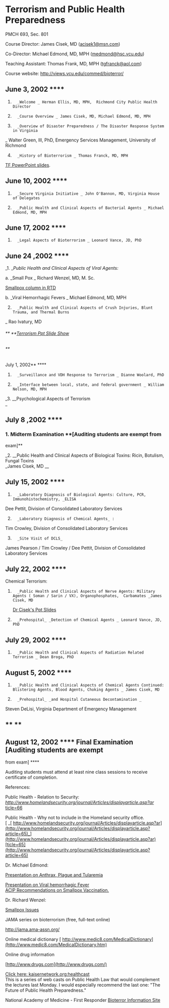 # Terrorism and Public Health Preparedness

PMCH 693, Sec. 801



Course Director: James Cisek, MD ([acisek1@msn.com](mailto:acisek1@msn.com))

Co-Director: Michael Edmond, MD, MPH
([medmond@hsc.vcu.edu](mailto:medmond@hsc.vcu.edu))

Teaching Assistant: Thomas Frank, MD, MPH
([tgfranck@aol.com](mailto:tgfranck@aol.com))



Course website: http://views.vcu.edu/commed/bioterror/

## **June 3, 2002** ****



1.       _Welcome _ Herman Ellis, MD, MPH,  Richmond City Public Health Director



2.       _Course Overview _ James Cisek, MD, Michael Edmond, MD, MPH



3.       _Overview of Disaster Preparedness / The Disaster Response System in Virginia  
_ Walter Green, III, PhD, Emergency Services Management,  University of
Richmond



4.       _History of Bioterrorism _ Thomas Franck, MD, MPH  
[TF PowerPoint slides](BT_Overview2002.htm).



## **June 10, 2002** ****



1.       _Secure Virginia Initiative _ John O'Bannon, MD, Virginia House of Delegates



2.       _Public Health and Clinical Aspects of Bacterial Agents _ Michael Edmond, MD, MPH



## **June 17, 2002** ****



1.       _Legal Aspects of Bioterrorism _ Leonard Vance, JD, PhD



## **June 24 ,2002** ****



_1.        __Public Health and Clinical Aspects of Viral Agents:_

a.       _Small Pox _ Richard Wenzel, MD, M. Sc.

[ Smallpox column in
RTD](http://classified.timesdispatch.com/editorials/oped/MGBD6IALG3D.html)

b.       _Viral Hemorrhagic Fevers _ Michael Edmond, MD, MPH



2.       _Public Health and Clinical Aspects of Crush Injuries, Blunt Trauma, and Thermal Burns  
_ Rao Ivatury, MD

###### **      **[Terrorism Ppt Slide Show](terrorism.htm)

###### **  
July 1, 2002** ****



1.       _Surveillance and VDH Response to Terrorism _ Dianne Woolard, PhD



2.       _Interface between local, state, and federal government _ William Nelson, MD, MPH 



_3.        __Psychological Aspects of Terrorism  
 _

## **July 8 ,2002** ****



### 1.       **Midterm Examination** **[Auditing students are exempt from
exam]**



_2.        __Public Health and Clinical Aspects of Biological Toxins: Ricin,
Botulism, Fungal Toxins  
_James Cisek, MD __



## **July 15, 2002** ****



1.       _Laboratory Diagnosis of Biological Agents: Culture, PCR, Immunohistochemistry, _ELISA  
Dee Pettit, Division of Consolidated Laboratory Services



2.       _Laboratory Diagnosis of Chemical Agents_ :   
Tim Crowley, Division of Consolidated Laboratory Services



3.       _Site Visit of DCLS_  
James Pearson / Tim Crowley / Dee Pettit, Division of Consolidated Laboratory
Services

##  

## **July 22, 2002** ****



Chemical Terrorism:

1.       _Public Health and Clinical Aspects of Nerve Agents: Military Agents ( Soman / Sarin / VX), Organophosphates,  Carbamates _James Cisek, MD

   [ Dr Cisek's Ppt Slides](Cisek_ppt_overview72202..htm)

  

2.       _Prehospital_ _Detection of Chemical Agents _ Leonard Vance, JD, PhD



## **July 29, 2002** ****



1.       _Public Health and Clinical Aspects of Radiation Related Terrorism _ Dean Broga, PhD

## **August 5, 2002** ****



1.       _Public Health and Clinical Aspects of Chemical Agents Continued: Blistering Agents, Blood Agents, Choking Agents _ James Cisek, MD



2.       _Prehospital_ _and Hospital Cutaneous Decontamination _  
Steven  DeLisi, Virginia Department of Emergency Management

## ** **

## **August 12, 2002 **** Final Examination** [Auditing students are exempt
from exam] ****



Auditing students must attend at least nine class sessions to receive
certificate of completion.  


References:

  
Public Health - Relation to Security:  
[ _http://www.homelandsecurity.org/journal/Articles/displayarticle.asp?ar_
ticle=66](http://www.homelandsecurity.org/journal/Articles/displayarticle.asp?article=66)

Public Health \- Why not to include in the Homeland security office.  
[ _[
http://www.homelandsecurity.org/journal/Articles/displayarticle.asp?ar](http://www.homelandsecurity.org/journal/Articles/displayarticle.asp?article=65)_](http://www.homelandsecurity.org/journal/Articles/displayarticle.asp?ar)[ticle=65](http://www.homelandsecurity.org/journal/Articles/displayarticle.asp?article=65)



Dr. Michael Edmond:

[ Presentation on Anthrax, Plague and
Tularemia](Bioterrorism_Bacterial%20Agents.htm)

[ Presentation on Viral hemorrhagic Fever](Viral_Hem_Fvr_06_02.htm)  
[ACIP Recommendations on Smallpox Vaccination.](ACIP_Recs_Smallpox.htm)



Dr. Richard Wenzel:

[Smallpox Issues](Wenzel_Smallpox.htm)



JAMA series on bioterrorism (free, full-text online)

<http://jama.ama-assn.org/>



Online medical dictionary [
http://www.medic8.com/MedicalDictionary](http://www.medic8.com/MedicalDictionary.htm)



Online drug information

[http://www.drugs.com](http://www.drugs.com/)



[ Click here:
kaisernetwork.org:healthcast](http://www.kaisernetwork.org/health_cast/hcast_index.cfm?display=detail&hc=453)  
This is a series of web casts on Public Health Law that would complement the
lectures last Monday.  I would especially recommend the last one:  "The Future
of Public Health Preparedness."  
  
National Academy of Medicine - First Responder [ Bioterror Information Site
](http://www.nap.edu/shelves/first/)



